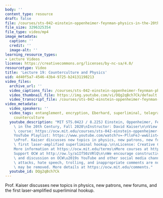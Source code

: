 ```yaml
---
body: ''
content_type: resource
draft: false
file: /courses/sts-042-einstein-oppenheimer-feynman-physics-in-the-20th-century-fall-2020/ocw_8225_sts042_lecture19_2020nov09_360p_16_9.mp4
file_size: 3296325354
file_type: video/mp4
image_metadata:
  caption: ''
  credit: ''
  image-alt: ''
learning_resource_types:
- Lecture Videos
license: https://creativecommons.org/licenses/by-nc-sa/4.0/
resourcetype: Video
title: 'Lecture 19: Counterculture and Physics'
uid: 4d40f5a7-4546-43b4-9725-b24131198213
video_files:
  archive_url: ''
  video_captions_file: /courses/sts-042-einstein-oppenheimer-feynman-physics-in-the-20th-century-fall-2020/1mQCB71NcTgZc4Tw54LDmuDZOsDgNsUXB_transcript.webvtt
  video_thumbnail_file: https://img.youtube.com/vi/DQg2qBch7Ck/default.jpg
  video_transcript_file: /courses/sts-042-einstein-oppenheimer-feynman-physics-in-the-20th-century-fall-2020/1mQCB71NcTgZc4Tw54LDmuDZOsDgNsUXB_transcript.pdf
video_metadata:
  video_speakers: ''
  video_tags: entanglement, encryption, Eberhard, superliminal, telegraphy, quantum,
    counterculture
  youtube_description: "MIT STS.042J / 8.225J Einstein, Oppenheimer, Feynman: Physics\
    \ in the 20th Century, Fall 2020\nInstructor: David Kaiser\n\nView the complete\
    \ course: https://ocw.mit.edu/courses/sts-042-einstein-oppenheimer-feynman-physics-in-the-20th-century-fall-2020\n\
    YouTube Playlist: https://www.youtube.com/watch?v=-PlloFeJ-ww&list=PLUl4u3cNGP63bAfjGas3TuA4ZCPUtN6Xf\n\
    \nProf. Kaiser discusses new topics in physics, new patrons, new forums, and the\
    \ first laser-amplified superliminal hookup.\n\nLicense: Creative Commons BY-NC-SA\n\
    More information at https://ocw.mit.edu/terms\nMore courses at https://ocw.mit.edu\n\
    Support OCW at http://ow.ly/a1If50zVRlQ\n\nWe encourage constructive comments\
    \ and discussion on OCW\u2019s YouTube and other social media channels. Personal\
    \ attacks, hate speech, trolling, and inappropriate comments are not allowed and\
    \ may be removed. More details at https://ocw.mit.edu/comments."
  youtube_id: DQg2qBch7Ck
---
```

Prof. Kaiser discusses new topics in physics, new patrons, new forums, and the first laser-amplified superliminal hookup.